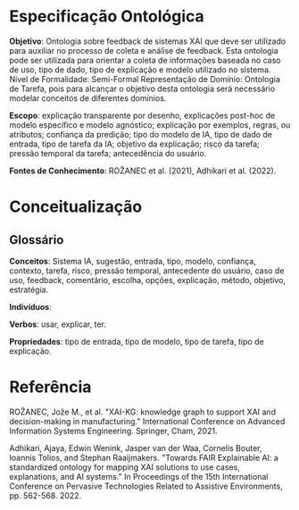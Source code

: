 # Especificação Ontológica
**Objetivo**: Ontologia sobre feedback de sistemas XAI que deve ser utilizado para auxiliar no processo de coleta e análise de feedback. Esta ontologia pode ser utilizada para orientar a coleta de informações baseada no caso de uso, tipo de dado, tipo de explicação e modelo utilizado no sistema.
Nível de Formalidade: Semi-Formal
Representação de Domínio: Ontologia de Tarefa, pois para alcançar o objetivo desta ontologia será necessário modelar conceitos de diferentes domínios.

**Escopo**: explicação transparente por desenho, explicações post-hoc de modelo específico e modelo agnóstico; explicação por exemplos, regras, ou atributos; confiança da predição; tipo do modelo de IA, tipo de dado de entrada, tipo de tarefa da IA; objetivo da explicação; risco da tarefa; pressão temporal da tarefa; antecedência do usuário.

**Fontes de Conhecimento**:  ROŽANEC et al. (2021), Adhikari et al. (2022).

# Conceitualização
## Glossário
**Conceitos**: Sistema IA, sugestão, entrada, tipo, modelo, confiança, contexto, tarefa, risco, pressão temporal, antecedente do usuário, caso de uso, feedback, comentário, escolha, opções, explicação, método, objetivo, estratégia.

**Indivíduos**:

**Verbos**: usar, explicar, ter.

**Propriedades**: tipo de entrada, tipo de modelo, tipo de tarefa, tipo de explicação.

# Referência
ROŽANEC, Jože M., et al. "XAI-KG: knowledge graph to support XAI and decision-making in manufacturing." International Conference on Advanced Information Systems Engineering. Springer, Cham, 2021.

Adhikari, Ajaya, Edwin Wenink, Jasper van der Waa, Cornelis Bouter, Ioannis Tolios, and Stephan Raaijmakers. "Towards FAIR Explainable AI: a standardized ontology for mapping XAI solutions to use cases, explanations, and AI systems." In Proceedings of the 15th International Conference on Pervasive Technologies Related to Assistive Environments, pp. 562-568. 2022.
